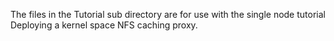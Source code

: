 The files in the Tutorial sub directory are for use with the single node tutorial Deploying a kernel space NFS caching proxy.